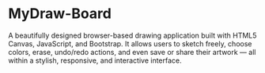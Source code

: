 # MyDraw-Board
A beautifully designed browser-based drawing application built with HTML5 Canvas, JavaScript, and Bootstrap. It allows users to sketch freely, choose colors, erase, undo/redo actions, and even save or share their artwork — all within a stylish, responsive, and interactive interface.
